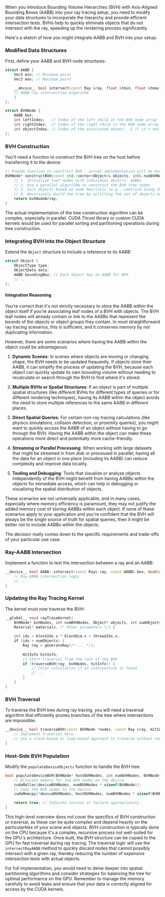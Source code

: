 When you introduce Bounding Volume Hierarchies (BVH) with Axis-Aligned Bounding Boxes (AABB) into your ray tracing setup, you need to modify your data structures to incorporate the hierarchy and provide efficient intersection tests. BVHs help to quickly eliminate objects that do not intersect with the ray, speeding up the rendering process significantly.

Here's a sketch of how you might integrate AABB and BVH into your setup:

### Modified Data Structures

First, define your AABB and BVH node structures:

```cpp
struct AABB {
    Vec3 min; // Minimum point
    Vec3 max; // Maximum point

    __device__ bool intersect(const Ray &ray, float &tmin, float &tmax) const {
    // AABB-ray intersection algorithm
    }
};

struct BVHNode {
    AABB box;
    int leftIndex;   // Index of the left child in the BVH node array
    int rightIndex;  // Index of the right child in the BVH node array
    int objectIndex; // Index of the associated object, -1 if it's not a leaf node
};
```

### BVH Construction

You'll need a function to construct the BVH tree on the host before transferring it to the device:

```cpp
// Pseudo-function to construct BVH - actual implementation will be more complex
BVHNode* constructBVH(const std::vector<Object>& objects, int& numBVHNodes) {
    // 1. Initialize leaf nodes with individual objects' AABBs
    // 2. Use a parallel algorithm to construct the BVH tree nodes
    // 3. Sort objects based on some heuristic (e.g., centroid along the longest axis)
    // 4. Recursively build the tree by splitting the set of objects and creating parent nodes
    return bvhNodeArray;
}
```

The actual implementation of the tree construction algorithm can be complex,
especially in parallel. CUDA Thrust library or custom CUDA kernels would be used
for parallel sorting and partitioning operations during tree construction.

### Integrating BVH into the Object Structure

Extend the `Object` structure to include a reference to its AABB:

```cpp
struct Object {
    ObjectType type;
    ObjectData data;
    AABB boundingBox; // Each object has an AABB for BVH
    // ...
};
```

#### Integration Reasoning

You're correct that it's not strictly necessary to store the AABB within the object itself if you're associating leaf nodes of a BVH with objects. The BVH leaf nodes will already contain or link to the AABBs that represent the bounds of the objects or object groups they contain. In most straightforward ray tracing scenarios, this is sufficient, and it conserves memory by not duplicating information.

However, there are some scenarios where having the AABB within the object could be advantageous:

1. **Dynamic Scenes**: In scenes where objects are moving or changing shape, the BVH needs to be updated frequently. If objects store their AABB, it can simplify the process of updating the BVH, because each object can quickly update its own bounding volume without needing to recalculate or search through the BVH to find where it's stored.

2. **Multiple BVHs or Spatial Structures**: If an object is part of multiple spatial structures (like different BVHs for different types of queries or for different rendering techniques), having its AABB within the object avoids the need to store multiple references to the same AABB in different places.

3. **Direct Spatial Queries**: For certain non-ray tracing calculations (like physics simulations, collision detection, or proximity queries), you might want to quickly access the AABB of an object without having to go through the BVH. Having the AABB within the object can make these operations more direct and potentially more cache-friendly.

4. **Streaming or Parallel Processing**: When working with large datasets that might be streamed in from disk or processed in parallel, having all the data for an object in one place (including its AABB) can reduce complexity and improve data locality.

5. **Tooling and Debugging**: Tools that visualize or analyze objects independently of the BVH might benefit from having AABBs within the objects for immediate access, which can help in debugging or visualizing the spatial distribution of objects.

These scenarios are not universally applicable, and in many cases, especially where memory efficiency is paramount, they may not justify the added memory cost of storing AABBs within each object. If none of these scenarios apply to your application and you're confident that the BVH will always be the single source of truth for spatial queries, then it might be better not to include AABBs within the objects.

The decision really comes down to the specific requirements and trade-offs of your particular use case.

### Ray-AABB Intersection

Implement a function to test the intersection between a ray and an AABB:

```cpp
__device__ bool AABB::intersect(const Ray& ray, const AABB& box, double& tMin, double& tMax) {
    // Ray-AABB intersection logic
    // ...
}
```

### Updating the Ray Tracing Kernel

The kernel must now traverse the BVH:

```cpp
__global__ void rayTraceKernel(
    BVHNode* bvhNodes, int numBVHNodes, Object* objects, int numObjects,
    Material* materials, /* Other parameters */) {
    
    int idx = blockIdx.x * blockDim.x + threadIdx.x;
    if (idx < numObjects) {
        Ray ray = generateRay(/* ... */);
        
        HitInfo hitInfo;
        // Start traversal from the root of the BVH
        if (traverseBVH(ray, bvhNodes, hitInfo)) {
            // Color calculation if an intersection is found
            // ...
        }
    }
}
```

### BVH Traversal

To traverse the BVH tree during ray tracing, you will need a traversal algorithm that efficiently prunes branches of the tree where intersections are impossible:

```cpp
__device__ bool traverseBVH(const BVHNode *nodes, const Ray &ray, HitInfo &hitInfo) {
    // Implement traversal here
    // Use a stack-based or loop-based approach to traverse without recursion
}
```

### Host-Side BVH Population

Modify the `populateDeviceObjects` function to handle the BVH tree:

```cpp
bool populateDeviceBVH(BVHNode* hostBVHNodes, int numBVHNodes, BVHNode** deviceBVHNodes) {
    // Allocate memory for the BVH nodes on the device
    cudaMalloc(deviceBVHNodes, numBVHNodes * sizeof(BVHNode));
    // Copy the BVH nodes to the device
    cudaMemcpy(*deviceBVHNodes, hostBVHNodes, numBVHNodes * sizeof(BVHNode), cudaMemcpyHostToDevice);

    return true; // Indicate success or failure appropriately
}
```

This high-level overview does not cover the specifics of BVH construction or traversal, as these can be quite complex and depend heavily on the particularities of your scene and objects. BVH construction is typically done on the CPU because it's a complex, recursive process not well-suited for the GPU's architecture. Once built, the BVH structure can be copied to the GPU for fast traversal during ray tracing. The traversal logic will use the `intersectRayAABB` method to quickly discard nodes that cannot possibly intersect with a given ray, thereby reducing the number of expensive intersection tests with actual objects.

For full implementation, you would need to delve deeper into spatial partitioning algorithms and consider strategies for balancing the tree for optimal performance on the GPU. Remember to manage the memory carefully to avoid leaks and ensure that your data is correctly aligned for access by the CUDA kernels.
